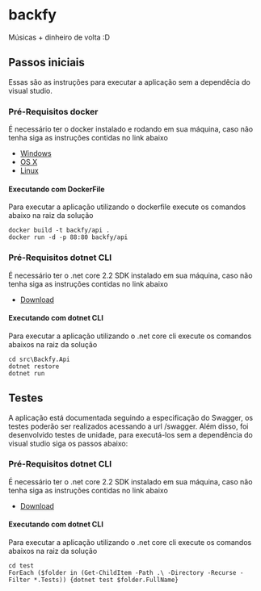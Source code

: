# backfy

Músicas + dinheiro de volta :D

## Passos iniciais

Essas são as instruções para executar a aplicação sem a dependêcia do visual studio.

### Pré-Requisitos docker

É necessário ter o docker instalado e rodando em sua máquina, caso não tenha siga as instruções contidas no link abaixo

* [Windows](https://docs.docker.com/windows/started)
* [OS X](https://docs.docker.com/mac/started/)
* [Linux](https://docs.docker.com/linux/started/)

#### Executando com DockerFile

Para executar a aplicação utilizando o dockerfile execute os comandos abaixo na raiz da solução

```shell
docker build -t backfy/api .
docker run -d -p 88:80 backfy/api
```

### Pré-Requisitos dotnet CLI

É necessário ter o .net core 2.2 SDK instalado em sua máquina, caso não tenha siga as instruções contidas no link abaixo

* [Download](https://dotnet.microsoft.com/download/dotnet-core/2.2)

#### Executando com dotnet CLI

Para executar a aplicação utilizando o .net core cli execute os comandos abaixos na raiz da solução

```shell
cd src\Backfy.Api
dotnet restore
dotnet run
```

## Testes

A aplicação está documentada seguindo a especificação do Swagger, os testes poderão ser realizados acessando a url /swagger. Além disso, foi desenvolvido testes de unidade, para executá-los sem a dependência do visual studio siga os passos abaixo:

### Pré-Requisitos dotnet CLI

É necessário ter o .net core 2.2 SDK instalado em sua máquina, caso não tenha siga as instruções contidas no link abaixo

* [Download](https://dotnet.microsoft.com/download/dotnet-core/2.2)

#### Executando com dotnet CLI

Para executar a aplicação utilizando o .net core cli execute os comandos abaixos na raiz da solução

```shell
cd test
ForEach ($folder in (Get-ChildItem -Path .\ -Directory -Recurse -Filter *.Tests)) {dotnet test $folder.FullName}
```
